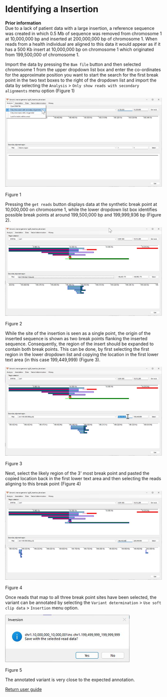 # Identifying a Insertion

__Prior information__  
Due to a lack of patient data with a large insertion, a reference sequence was created in which 0.5 Mb of sequence was removed from chromosome 1 at 10,000,000 bp and inserted at 200,000,000 bp of chromosome 1. When reads from a health individual are aligned to this data it would appear as if it has a 500 Kb insert at 10,000,000 bp on chromosome 1 which originated from 199,500,000 of chromosome 1. 

Import the data by pressing the ```Bam file``` button and then selected chromosome 1 from the upper dropdown list box and enter the co-ordinates for the approximate position you want to start the search for the first break point in the  two text boxes to the right of the dropdown list and import the data by selecting the ```Analysis``` > ```Only show reads with secondary alignments``` menu option (Figure 1)

![Figure 1](images/examples/figure1ins.jpg)

Figure 1

Pressing the ```get reads``` button displays data at the synthetic break point at 10,000,000 on chromosome 1, while the lower dropdown list box identifies possible break points at around 199,500,000 bp and 199,999,936 bp (Figure 2).   

![Figure 2](images/examples/figure2ins.jpg)

Figure 2

While the site of the insertion is seen as a single point, the origin of the inserted sequence is shown as two break points flanking the inserted sequence. Consequently, the region of the insert should be expanded to contain both break points. This can be done, by first selecting the first region in the lower dropdown list and copying the location in the first lower text area (in this case 199,449,999) (Figure 3). 

![Figure 3](images/examples/figure3ins.jpg)

Figure 3

Next, select the likely region of the 3' most break point and pasted the copied location back in the first lower text area and then selecting the reads aligning to this break point (Figure 4)

![Figure 4](images/examples/figure4ins.jpg)

Figure 4

Once reads that map to all three break point sites have been selected, the variant can be annotated by selecting the ```Variant determination``` > ```Use soft clip data``` > ```Insertion``` menu option.

![Figure 5](images/examples/figure5ins.jpg)

Figure 5

The annotated variant is very close to the expected annotation. 

[Return user guide](README.md#insertion)